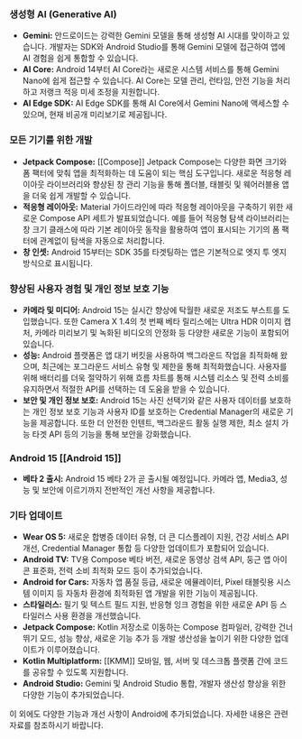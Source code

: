 
### **생성형 AI (Generative AI)** 

- **Gemini:** 안드로이드는 강력한 Gemini 모델을 통해 생성형 AI 시대를 맞이하고 있습니다. 개발자는 SDK와 Android Studio를 통해 Gemini 모델에 접근하여 앱에 AI 경험을 쉽게 통합할 수 있습니다.
- **AI Core:** Android 14부터 AI Core라는 새로운 시스템 서비스를 통해 Gemini Nano에 쉽게 접근할 수 있습니다. AI Core는 모델 관리, 런타임, 안전 기능을 처리하고 저랭크 적응 미세 조정을 지원합니다.
- **AI Edge SDK:** AI Edge SDK를 통해 AI Core에서 Gemini Nano에 액세스할 수 있으며, 현재 비공개 미리보기로 제공됩니다.

### **모든 기기를 위한 개발**

- **Jetpack Compose:** [[Compose]] Jetpack Compose는 다양한 화면 크기와 폼 팩터에 맞춰 앱을 최적화하는 데 도움이 되는 핵심 도구입니다. 새로운 적응형 레이아웃 라이브러리와 향상된 창 관리 기능을 통해 폴더블, 태블릿 및 웨어러블용 앱을 더욱 쉽게 개발할 수 있습니다.
- **적응형 레이아웃:** Material 가이드라인에 따라 적응형 레이아웃을 구축하기 위한 새로운 Compose API 세트가 발표되었습니다. 예를 들어 적응형 탐색 라이브러리는 창 크기 클래스에 따라 기본 레이아웃 동작을 활용하여 앱이 표시되는 기기의 폼 팩터에 관계없이 탐색을 자동으로 처리합니다.
- **창 인셋:** Android 15부터는 SDK 35를 타겟팅하는 앱은 기본적으로 엣지 투 엣지 방식으로 표시됩니다.

### **향상된 사용자 경험 및 개인 정보 보호 기능**

- **카메라 및 미디어:** Android 15는 실시간 향상에 탁월한 새로운 저조도 부스트를 도입했습니다. 또한 Camera X 1.4의 첫 번째 베타 릴리스에는 Ultra HDR 이미지 캡처, 카메라 미리보기 및 녹화된 비디오의 안정화 등 다양한 새로운 기능이 포함되어 있습니다.
- **성능:** Android 플랫폼은 앱 대기 버킷을 사용하여 백그라운드 작업을 최적화해 왔으며, 최근에는 포그라운드 서비스 유형 및 제한을 통해 최적화했습니다. 사용자를 위해 배터리를 더욱 절약하기 위해 흐름 차트를 통해 시스템 리소스 및 전력 소비를 유지하면서 적절한 API를 선택하는 데 도움을 받을 수 있습니다.
- **보안 및 개인 정보 보호:** Android 15는 사진 선택기와 같은 사용자 데이터를 보호하는 개인 정보 보호 기능과 사용자 ID를 보호하는 Credential Manager의 새로운 기능을 제공합니다. 또한 더 안전한 인텐트, 백그라운드 활동 실행 제한, 최소 설치 가능 타겟 API 등의 기능을 통해 보안을 강화했습니다.

### **Android 15** [[Android 15]]

- **베타 2 출시:** Android 15 베타 2가 곧 출시될 예정입니다. 카메라 앱, Media3, 성능 및 보안에 이르기까지 전반적인 개선 사항을 제공합니다.

### **기타 업데이트**

- **Wear OS 5:** 새로운 합병증 데이터 유형, 더 큰 디스플레이 지원, 건강 서비스 API 개선, Credential Manager 통합 등 다양한 업데이트가 포함되어 있습니다.
- **Android TV:** TV용 Compose 베타 버전, 새로운 동영상 검색 API, 둥근 앱 아이콘 표준화, 전력 소비 최적화 모드 등이 추가되었습니다.
- **Android for Cars:** 자동차 앱 품질 등급, 새로운 에뮬레이터, Pixel 태블릿용 시스템 이미지 등 자동차 환경에 최적화된 앱 개발을 위한 기능이 제공됩니다.
- **스타일러스:** 필기 및 텍스트 필드 지원, 반응형 잉크 경험을 위한 새로운 API 등 스타일러스 사용 환경을 개선했습니다.
- **Jetpack Compose:** Kotlin 저장소로 이동하는 Compose 컴파일러, 강력한 건너뛰기 모드, 성능 향상, 새로운 기능 추가 등 개발 생산성을 높이기 위한 다양한 업데이트가 이루어졌습니다.
- **Kotlin Multiplatform:** [[KMM]] 모바일, 웹, 서버 및 데스크톱 플랫폼 간에 코드를 공유할 수 있도록 지원합니다.
- **Android Studio:** Gemini 및 Android Studio 통합, 개발자 생산성 향상을 위한 다양한 기능이 추가되었습니다.

이 외에도 다양한 기능과 개선 사항이 Android에 추가되었습니다. 자세한 내용은 관련 자료를 참조하시기 바랍니다.